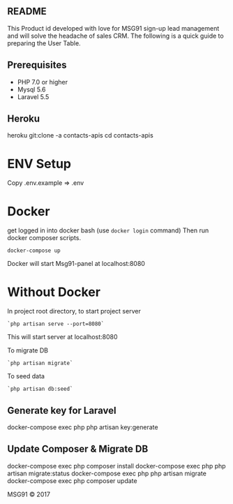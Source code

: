 ## README

This Product id developed with love for MSG91 sign-up lead management and will solve the headache of sales CRM.
The following is a quick guide to preparing the User Table.

Prerequisites
-------------
* PHP 7.0 or higher
* Mysql 5.6
* Laravel 5.5


Heroku
------------
heroku git:clone -a contacts-apis
cd contacts-apis


ENV Setup
=============
Copy 
  .env.example => .env 


Docker
=========

get logged in into docker bash (use `docker login` command)
Then run docker composer scripts.

  `docker-compose up`

Docker will start Msg91-panel at localhost:8080


Without Docker
=========

In project root directory, to start project server

    `php artisan serve --port=8080`

This will start server at localhost:8080


To migrate DB

    `php artisan migrate`
 
To seed data

    `php artisan db:seed`


Generate key for Laravel
-------------------
  docker-compose exec php php artisan key:generate


Update Composer & Migrate DB
-----------------

  docker-compose exec php composer install
  docker-compose exec php php artisan migrate:status
  docker-compose exec php php artisan migrate
  docker-compose exec php composer update



MSG91 &copy; 2017

